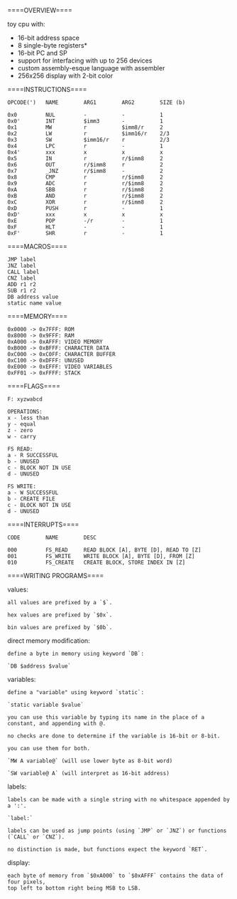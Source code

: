 ====OVERVIEW====

toy cpu with:
* 16-bit address space
* 8 single-byte registers*
* 16-bit PC and SP
* support for interfacing with up to 256 devices
* custom assembly-esque language with assembler
* 256x256 display with 2-bit color

====INSTRUCTIONS====
```
OPCODE(')   NAME        ARG1        ARG2        SIZE (b)

0x0         NUL         -           -           1
0x0'        INT         $imm3       -           1           
0x1         MW          r           $imm8/r     2
0x2         LW          r           $imm16/r    2/3
0x3         SW          $imm16/r    r           2/3
0x4         LPC         r           -           1
0x4'        xxx         x           x           x
0x5         IN          r           r/$imm8     2
0x6         OUT         r/$imm8     r           2
0x7         _JNZ        r/$imm8     -           2
0x8         CMP         r           r/$imm8     2
0x9         ADC         r           r/$imm8     2
0xA         SBB         r           r/$imm8     2
0xB         AND         r           r/$imm8     2
0xC         XOR         r           r/$imm8     2
0xD         PUSH        r           -           1
0xD'        xxx         x           x           x
0xE         POP         -/r         -           1
0xF         HLT         -           -           1
0xF'        SHR         r           -           1
```
====MACROS====
```
JMP label
JNZ label
CALL label
CNZ label
ADD r1 r2
SUB r1 r2
DB address value
static name value
```
====MEMORY====
```
0x0000 -> 0x7FFF: ROM
0x8000 -> 0x9FFF: RAM
0xA000 -> 0xAFFF: VIDEO MEMORY
0xB000 -> 0xBFFF: CHARACTER DATA
0xC000 -> 0xC0FF: CHARACTER BUFFER
0xC100 -> 0xDFFF: UNUSED
0xE000 -> 0xEFFF: VIDEO VARIABLES
0xFF01 -> 0xFFFF: STACK
```
====FLAGS====
```
F: xyzwabcd

OPERATIONS:
x - less than
y - equal
z - zero
w - carry

FS READ:
a - R SUCCESSFUL
b - UNUSED
c - BLOCK NOT IN USE
d - UNUSED

FS WRITE:
a - W SUCCESSFUL
b - CREATE FILE
c - BLOCK NOT IN USE
d - UNUSED
```

====INTERRUPTS====
```
CODE        NAME        DESC

000         FS_READ     READ BLOCK [A], BYTE [D], READ TO [Z]
001         FS_WRITE    WRITE BLOCK [A], BYTE [D], FROM [Z]
010         FS_CREATE   CREATE BLOCK, STORE INDEX IN [Z]
```

====WRITING PROGRAMS====

values:

    all values are prefixed by a `$`. 

    hex values are prefixed by `$0x`. 

    bin values are prefixed by `$0b`.

direct memory modification:

    define a byte in memory using keyword `DB`:

    `DB $address $value`

variables:

    define a "variable" using keyword `static`:

    `static variable $value`

    you can use this variable by typing its name in the place of a constant, and appending with @.

    no checks are done to determine if the variable is 16-bit or 8-bit. 

    you can use them for both.

    `MW A variable@` (will use lower byte as 8-bit word)

    `SW variable@ A` (will interpret as 16-bit address)

labels:

    labels can be made with a single string with no whitespace appended by a ':'.

    `label:`

    labels can be used as jump points (using `JMP` or `JNZ`) or functions (`CALL` or `CNZ`). 

    no distinction is made, but functions expect the keyword `RET`.

display:

    each byte of memory from `$0xA000` to `$0xAFFF` contains the data of four pixels, 
    top left to bottom right being MSB to LSB.






